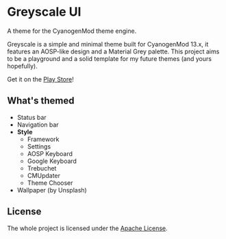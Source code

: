 # Greyscale UI

A theme for the CyanogenMod theme engine.

Greyscale is a simple and minimal theme built for CyanogenMod 13.x, it features an AOSP-like design and a Material Grey palette. This project aims to be a playground and a solid template for my future themes (and yours hopefully).

Get it on the [Play Store](https://play.google.com/store/apps/details?id=it.lucci.cm.greyscaletheme)!

## What's themed
* Status bar
* Navigation bar
* **Style**
  * Framework
  * Settings
  * AOSP Keyboard 
  * Google Keyboard
  * Trebuchet 
  * CMUpdater
  * Theme Chooser
* Wallpaper (by Unsplash)

## License
The whole project is licensed under the [Apache License](http://www.apache.org/licenses/LICENSE-2.0).

